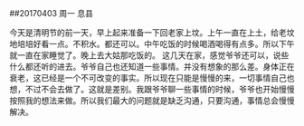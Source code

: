 ##20170403  周一  息县

今天是清明节的前一天，早上起来准备一下回老家上坟。上午一直在上土，给老坟地培培好看一点。不积水。都还可以。中午吃饭的时候喝酒喝得有点多。所以下午就一直在家睡觉了。晚上去大姑那吃饭的。
这几天在家，感觉爷爷还可以，说些什么都还听的进去。爷爷自己也还知道一些事情。并没有想象的那么差。身体正在衰老，这已经是一个不可改变的事实。所以现在只能是慢慢的来，一切事情自己也想，不过不会去做了。这就是差别。我跟爷爷聊一些事情的时候，爷爷也开始慢慢按照我的想法来做。所以我们最大的问题就是缺乏沟通，只要沟通，事情总会慢慢解决。 

